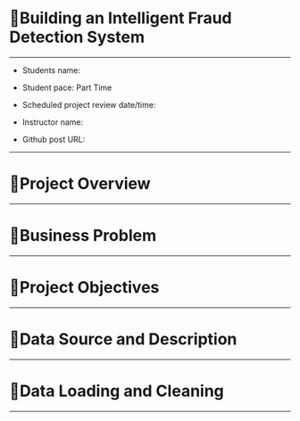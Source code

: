 # 📌Building an Intelligent Fraud Detection System


---

* Students name: 

* Student pace: Part Time

* Scheduled project review date/time: 

* Instructor name: 

* Github post URL: 

---

# 📌Project Overview 
---



# 📌Business Problem 
---



# 📌Project Objectives
---



# 📌Data Source and Description 
---


# 📌Data Loading and Cleaning 
---


# 
